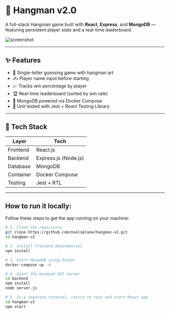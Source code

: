 # 🎯 Hangman v2.0

A full-stack Hangman game built with **React**, **Express**, and **MongoDB** — featuring persistent player stats and a real-time leaderboard.

![screenshot](./public/noose.png)

---

## ✨ Features

- 🔡 Single-letter guessing game with hangman art
- ✍️ Player name input before starting
- 📈 Tracks win percentage by player
- 🏆 Real-time leaderboard (sorted by win rate)
- 🐳 MongoDB powered via Docker Compose
- 🧪 Unit tested with Jest + React Testing Library

---

## 🧩 Tech Stack

| Layer        | Tech                 |
|--------------|----------------------|
| Frontend     | React.js             |
| Backend      | Express.js (Node.js) |
| Database     | MongoDB              |
| Container    | Docker Compose       |
| Testing      | Jest + RTL           |

---

## How to run it locally: 

Follow these steps to get the app running on your machine:

```bash
# 1. Clone the repository
git clone https://github.com/noelsplane/hangman-v2.git
cd hangman-v2

# 2. Install frontend dependencies
npm install

# 3. Start MongoDB using Docker
docker-compose up -d

# 4. Start the backend API server
cd backend
npm install
node server.js

# 5. In a separate terminal, return to root and start React app
cd hangman-v2
npm start
